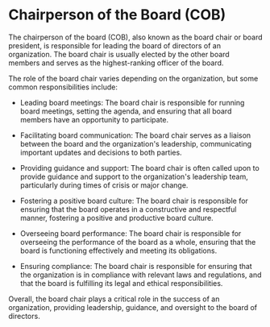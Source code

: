 # Chairperson of the Board (COB)

The chairperson of the board (COB), also known as the board chair or board president, is responsible for leading the board of directors of an organization. The board chair is usually elected by the other board members and serves as the highest-ranking officer of the board.

The role of the board chair varies depending on the organization, but some common responsibilities include:

* Leading board meetings: The board chair is responsible for running board meetings, setting the agenda, and ensuring that all board members have an opportunity to participate.

* Facilitating board communication: The board chair serves as a liaison between the board and the organization's leadership, communicating important updates and decisions to both parties.

* Providing guidance and support: The board chair is often called upon to provide guidance and support to the organization's leadership team, particularly during times of crisis or major change.

* Fostering a positive board culture: The board chair is responsible for ensuring that the board operates in a constructive and respectful manner, fostering a positive and productive board culture.

* Overseeing board performance: The board chair is responsible for overseeing the performance of the board as a whole, ensuring that the board is functioning effectively and meeting its obligations.

* Ensuring compliance: The board chair is responsible for ensuring that the organization is in compliance with relevant laws and regulations, and that the board is fulfilling its legal and ethical responsibilities.

Overall, the board chair plays a critical role in the success of an organization, providing leadership, guidance, and oversight to the board of directors.
